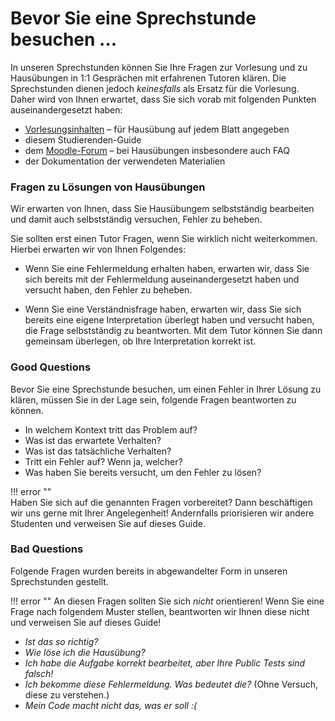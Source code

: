# Bevor Sie eine Sprechstunde besuchen ...

In unseren Sprechstunden können Sie Ihre Fragen zur Vorlesung und zu Hausübungen in 1:1 Gesprächen mit erfahrenen Tutoren klären.
Die Sprechstunden dienen jedoch *keinesfalls* als Ersatz für die Vorlesung.
Daher wird von Ihnen erwartet, dass Sie sich vorab mit folgenden Punkten auseinandergesetzt haben:

* [Vorlesungsinhalten] – für Hausübung auf jedem Blatt angegeben
* diesem Studierenden-Guide
* dem [Moodle-Forum] – bei Hausübungen insbesondere auch FAQ
* der Dokumentation der verwendeten Materialien

### Fragen zu Lösungen von Hausübungen

Wir erwarten von Ihnen,
dass Sie Hausübungem selbstständig bearbeiten und damit auch selbstständig versuchen,
Fehler zu beheben.

Sie sollten erst einen Tutor Fragen,
wenn Sie wirklich nicht weiterkommen.
Hierbei erwarten wir von Ihnen Folgendes:

* Wenn Sie eine Fehlermeldung erhalten haben, erwarten wir, dass Sie sich bereits mit der Fehlermeldung auseinandergesetzt haben und versucht haben, den Fehler zu beheben. 

* Wenn Sie eine Verständnisfrage haben, erwarten wir, dass Sie sich bereits eine eigene Interpretation überlegt haben und versucht haben, die Frage selbstständig zu beantworten. Mit dem Tutor können Sie dann gemeinsam überlegen, ob Ihre Interpretation korrekt ist.

### Good Questions
Bevor Sie eine Sprechstunde besuchen,
um einen Fehler in Ihrer Lösung zu klären,
müssen Sie in der Lage sein, folgende Fragen beantworten zu können.

* In welchem Kontext tritt das Problem auf?
* Was ist das erwartete Verhalten?
* Was ist das tatsächliche Verhalten?
* Tritt ein Fehler auf? Wenn ja, welcher?
* Was haben Sie bereits versucht, um den Fehler zu lösen?

!!! error ""   
    Haben Sie sich auf die genannten Fragen vorbereitet?
    Dann beschäftigen wir uns gerne mit Ihrer Angelegenheit!
    Andernfalls priorisieren wir andere Studenten und verweisen Sie auf dieses Guide.

### Bad Questions

Folgende Fragen wurden bereits in abgewandelter Form in unseren Sprechstunden gestellt.

!!! error ""
    An diesen Fragen sollten Sie sich *nicht* orientieren! Wenn Sie eine Frage nach folgendem Muster stellen, 
    beantworten wir Ihnen diese nicht und verweisen Sie auf dieses Guide!


* *Ist das so richtig?*
* *Wie löse ich die Hausübung?*
* *Ich habe die Aufgabe korrekt bearbeitet, aber Ihre Public Tests sind falsch!*
* *Ich bekomme diese Fehlermeldung. Was bedeutet die?* (Ohne Versuch, diese zu verstehen.)
* *Mein Code macht nicht das, was er soll :(*

[Moodle-Forum]: https://moodle.informatik.tu-darmstadt.de/course/view.php?id=1632&sectionid=21307
[Vorlesungsinhalten ]: https://moodle.informatik.tu-darmstadt.de/mod/folder/view.php?id=68719

